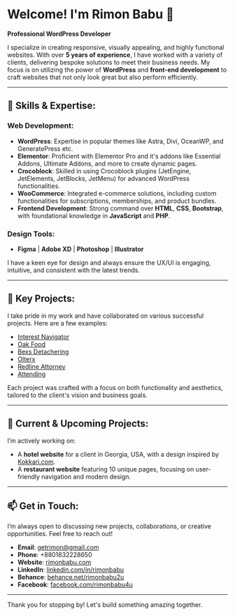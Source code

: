 # Welcome! I'm Rimon Babu 👋  
**Professional WordPress Developer**

I specialize in creating responsive, visually appealing, and highly functional websites. With over **5 years of experience**, I have worked with a variety of clients, delivering bespoke solutions to meet their business needs. My focus is on utilizing the power of **WordPress** and **front-end development** to craft websites that not only look great but also perform efficiently.

---

## 🔧 Skills & Expertise:

### Web Development:
- **WordPress**: Expertise in popular themes like Astra, Divi, OceanWP, and GeneratePress etc.  
- **Elementor**: Proficient with Elementor Pro and it's addons like Essential Addons, Ultimate Addons, and more to create dynamic pages.  
- **Crocoblock**: Skilled in using Crocoblock plugins (JetEngine, JetElements, JetBlocks, JetMenu) for advanced WordPress functionalities.  
- **WooCommerce**: Integrated e-commerce solutions, including custom functionalities for subscriptions, memberships, and product bundles.  
- **Frontend Development**: Strong command over **HTML**, **CSS**, **Bootstrap**, with foundational knowledge in **JavaScript** and **PHP**.  

### Design Tools:
- **Figma** | **Adobe XD** | **Photoshop** | **Illustrator**

I have a keen eye for design and always ensure the UX/UI is engaging, intuitive, and consistent with the latest trends.

---

## 🌟 Key Projects:
I take pride in my work and have collaborated on various successful projects. Here are a few examples:
- [Interest Navigator](https://interestnavigator.io/)  
- [Oak Food](https://oakfood.nl/)  
- [Bexs Detachering](https://bexsdetachering.nl/)  
- [Olterx](https://olterx.com/)  
- [Redline Attorney](https://redline.attorney/)  
- [Attending](https://attending.co.il/)

Each project was crafted with a focus on both functionality and aesthetics, tailored to the client's vision and business goals.

---

## 💼 Current & Upcoming Projects:
I’m actively working on:
- A **hotel website** for a client in Georgia, USA, with a design inspired by [Kokkari.com](https://kokkari.com).
- A **restaurant website** featuring 10 unique pages, focusing on user-friendly navigation and modern design.

---

## 📫 Get in Touch:
I’m always open to discussing new projects, collaborations, or creative opportunities. Feel free to reach out!

- **Email**: [getrimon@gmail.com](mailto:getrimon@gmail.com)  
- **Phone**: +8801832228650  
- **Website**: [rimonbabu.com](https://rimonbabu.com)  
- **LinkedIn**: [linkedin.com/in/rimonbabu](https://www.linkedin.com/in/rimonbabu/)  
- **Behance**: [behance.net/rimonbabu2u](https://www.behance.net/rimonbabu2u)  
- **Facebook**: [facebook.com/rimonbabu4u](https://www.facebook.com/rimonbabu4u)

---

Thank you for stopping by! Let's build something amazing together.
